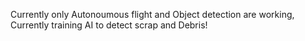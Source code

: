 Currently only Autonoumous flight and Object detection are working, Currently training AI to detect scrap and Debris!
